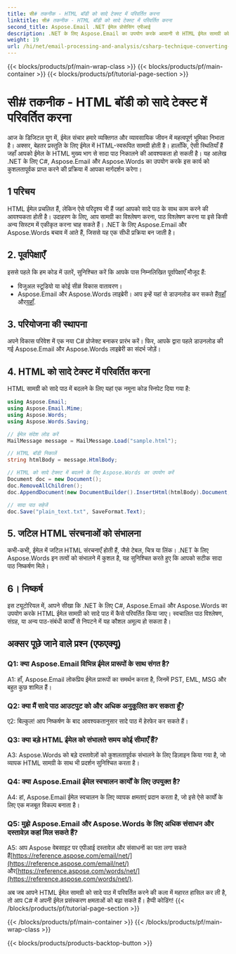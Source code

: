 ```yaml
---
title: सी# तकनीक - HTML बॉडी को सादे टेक्स्ट में परिवर्तित करना
linktitle: सी# तकनीक - HTML बॉडी को सादे टेक्स्ट में परिवर्तित करना
second_title: Aspose.Email .NET ईमेल प्रोसेसिंग एपीआई
description: .NET के लिए Aspose.Email का उपयोग करके आसानी से HTML ईमेल सामग्री को सादे पाठ में परिवर्तित करना सीखें। विस्तृत गाइड और कोड. अभी अन्वेषण करें!
weight: 19
url: /hi/net/email-processing-and-analysis/csharp-technique-converting-html-body-to-plain-text/
---
```


{{< blocks/products/pf/main-wrap-class >}}
{{< blocks/products/pf/main-container >}}
{{< blocks/products/pf/tutorial-page-section >}}

# सी# तकनीक - HTML बॉडी को सादे टेक्स्ट में परिवर्तित करना


आज के डिजिटल युग में, ईमेल संचार हमारे व्यक्तिगत और व्यावसायिक जीवन में महत्वपूर्ण भूमिका निभाता है। अक्सर, बेहतर प्रस्तुति के लिए ईमेल में HTML-स्वरूपित सामग्री होती है। हालाँकि, ऐसी स्थितियाँ हैं जहाँ आपको ईमेल के HTML मुख्य भाग से सादा पाठ निकालने की आवश्यकता हो सकती है। यह आलेख .NET के लिए C#, Aspose.Email और Aspose.Words का उपयोग करके इस कार्य को कुशलतापूर्वक प्राप्त करने की प्रक्रिया में आपका मार्गदर्शन करेगा।

## 1 परिचय

HTML ईमेल प्रचलित हैं, लेकिन ऐसे परिदृश्य भी हैं जहां आपको सादे पाठ के साथ काम करने की आवश्यकता होती है। उदाहरण के लिए, आप सामग्री का विश्लेषण करना, पाठ विश्लेषण करना या इसे किसी अन्य सिस्टम में एकीकृत करना चाह सकते हैं। .NET के लिए Aspose.Email और Aspose.Words बचाव में आते हैं, जिससे यह एक सीधी प्रक्रिया बन जाती है।

## 2. पूर्वापेक्षाएँ

इससे पहले कि हम कोड में उतरें, सुनिश्चित करें कि आपके पास निम्नलिखित पूर्वापेक्षाएँ मौजूद हैं:
- विजुअल स्टूडियो या कोई सी# विकास वातावरण।
-  Aspose.Email और Aspose.Words लाइब्रेरी। आप इन्हें यहां से डाउनलोड कर सकते हैं[यहाँ](https://releases.aspose.com/email/net/) और[यहाँ](https://releases.aspose.com/words/net/).

## 3. परियोजना की स्थापना

अपने विकास परिवेश में एक नया C# प्रोजेक्ट बनाकर प्रारंभ करें। फिर, आपके द्वारा पहले डाउनलोड की गई Aspose.Email और Aspose.Words लाइब्रेरी का संदर्भ जोड़ें।

## 4. HTML को सादे टेक्स्ट में परिवर्तित करना

HTML सामग्री को सादे पाठ में बदलने के लिए यहां एक नमूना कोड स्निपेट दिया गया है:

```csharp
using Aspose.Email;
using Aspose.Email.Mime;
using Aspose.Words;
using Aspose.Words.Saving;

// ईमेल संदेश लोड करें
MailMessage message = MailMessage.Load("sample.html");

// HTML बॉडी निकालें
string htmlBody = message.HtmlBody;

// HTML को सादे टेक्स्ट में बदलने के लिए Aspose.Words का उपयोग करें
Document doc = new Document();
doc.RemoveAllChildren();
doc.AppendDocument(new DocumentBuilder().InsertHtml(htmlBody).Document, ImportFormatMode.KeepSourceFormatting);

// सादा पाठ सहेजें
doc.Save("plain_text.txt", SaveFormat.Text);
```

## 5. जटिल HTML संरचनाओं को संभालना

कभी-कभी, ईमेल में जटिल HTML संरचनाएँ होती हैं, जैसे टेबल, चित्र या लिंक। .NET के लिए Aspose.Words इन तत्वों को संभालने में कुशल है, यह सुनिश्चित करते हुए कि आपको सटीक सादा पाठ निष्कर्षण मिले।

## 6। निष्कर्ष

इस ट्यूटोरियल में, आपने सीखा कि .NET के लिए C#, Aspose.Email और Aspose.Words का उपयोग करके HTML ईमेल सामग्री को सादे पाठ में कैसे परिवर्तित किया जाए। स्वचालित पाठ विश्लेषण, संग्रह, या अन्य पाठ-संबंधी कार्यों से निपटने में यह कौशल अमूल्य हो सकता है।

## अक्सर पूछे जाने वाले प्रश्न (एफएक्यू)

### Q1: क्या Aspose.Email विभिन्न ईमेल प्रारूपों के साथ संगत है?
A1: हाँ, Aspose.Email लोकप्रिय ईमेल प्रारूपों का समर्थन करता है, जिनमें PST, EML, MSG और बहुत कुछ शामिल हैं।

### Q2: क्या मैं सादे पाठ आउटपुट को और अधिक अनुकूलित कर सकता हूँ?
ए2: बिल्कुल! आप निष्कर्षण के बाद आवश्यकतानुसार सादे पाठ में हेरफेर कर सकते हैं।

### Q3: क्या बड़े HTML ईमेल को संभालते समय कोई सीमाएँ हैं?
A3: Aspose.Words को बड़े दस्तावेज़ों को कुशलतापूर्वक संभालने के लिए डिज़ाइन किया गया है, जो व्यापक HTML सामग्री के साथ भी प्रदर्शन सुनिश्चित करता है।

### Q4: क्या Aspose.Email ईमेल स्वचालन कार्यों के लिए उपयुक्त है?
A4: हां, Aspose.Email ईमेल स्वचालन के लिए व्यापक क्षमताएं प्रदान करता है, जो इसे ऐसे कार्यों के लिए एक मजबूत विकल्प बनाता है।

### Q5: मुझे Aspose.Email और Aspose.Words के लिए अधिक संसाधन और दस्तावेज़ कहां मिल सकते हैं?
 A5: आप Aspose वेबसाइट पर एपीआई दस्तावेज़ और संसाधनों का पता लगा सकते हैं[https://reference.aspose.com/email/net/](https://reference.aspose.com/email/net/) और[https://reference.aspose.com/words/net/](https://reference.aspose.com/words/net/).

अब जब आपने HTML ईमेल सामग्री को सादे पाठ में परिवर्तित करने की कला में महारत हासिल कर ली है, तो आप C# में अपनी ईमेल प्रसंस्करण क्षमताओं को बढ़ा सकते हैं। हैप्पी कोडिंग!
{{< /blocks/products/pf/tutorial-page-section >}}

{{< /blocks/products/pf/main-container >}}
{{< /blocks/products/pf/main-wrap-class >}}

{{< blocks/products/products-backtop-button >}}
